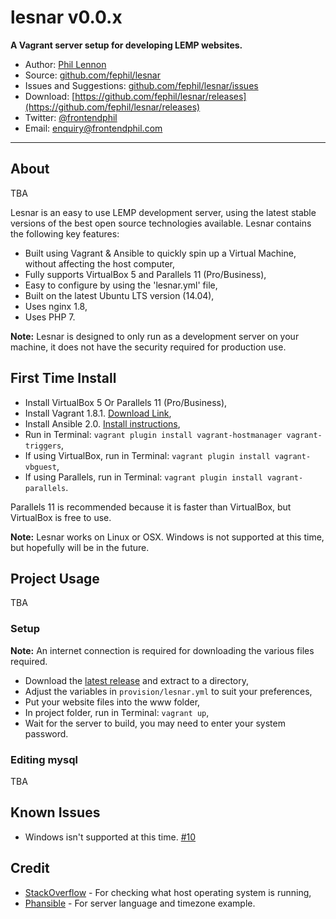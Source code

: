 # lesnar v0.0.x

**A Vagrant server setup for developing LEMP websites.**

* Author: [Phil Lennon](http://frontendphil.com)
* Source: [github.com/fephil/lesnar](http://github.com/fephil/lesnar)
* Issues and Suggestions: [github.com/fephil/lesnar/issues](http://github.com/fephil/lesnar/issues)
* Download: [https://github.com/fephil/lesnar/releases](https://github.com/fephil/lesnar/releases)
* Twitter: [@frontendphil](http://twitter.com/frontendphil)
* Email: [enquiry@frontendphil.com](mailto:enquiry@frontendphil.com)

***

## About

TBA

Lesnar is an easy to use LEMP development server, using the latest stable versions of the best open source technologies available. Lesnar contains the following key features:

* Built using Vagrant & Ansible to quickly spin up a Virtual Machine, without affecting the host computer,
* Fully supports VirtualBox 5 and Parallels 11 (Pro/Business),
* Easy to configure by using the 'lesnar.yml' file,
* Built on the latest Ubuntu LTS version (14.04),
* Uses nginx 1.8,
* Uses PHP 7.

**Note:** Lesnar is designed to only run as a development server on your machine, it does not have the security required for production use.

## First Time Install

* Install VirtualBox 5 Or Parallels 11 (Pro/Business),
* Install Vagrant 1.8.1. [Download Link](https://www.vagrantup.com/downloads.html),
* Install Ansible 2.0. [Install instructions](http://docs.ansible.com/ansible/intro_installation.html#installing-the-control-machine),
* Run in Terminal: `vagrant plugin install vagrant-hostmanager vagrant-triggers`,
* If using VirtualBox, run in Terminal: `vagrant plugin install vagrant-vbguest`,
* If using Parallels, run in Terminal: `vagrant plugin install vagrant-parallels`.

Parallels 11 is recommended because it is faster than VirtualBox, but VirtualBox is free to use.

**Note:** Lesnar works on Linux or OSX. Windows is not supported at this time, but hopefully will be in the future.

## Project Usage

TBA

### Setup

**Note:** An internet connection is required for downloading the various files required.

* Download the [latest release](https://github.com/fephil/lesnar/releases) and extract to a directory,
* Adjust the variables in `provision/lesnar.yml` to suit your preferences,
* Put your website files into the www folder,
* In project folder, run in Terminal: `vagrant up`,
* Wait for the server to build, you may need to enter your system password.

### Editing mysql

TBA

## Known Issues

* Windows isn't supported at this time. [#10](https://github.com/fephil/lesnar/issues/10)

## Credit

* [StackOverflow](https://stackoverflow.com/questions/2108727/which-in-ruby-checking-if-program-exists-in-path-from-ruby) - For checking what host operating system is running,
* [Phansible](http://phansible.com) - For server language and timezone example.
